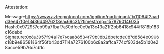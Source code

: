 Attestation:

Message:https://www.aztecprotocol.com/ignition/participant/0x11064f2aadd3ee47f0e13d36d49762f3eac69c3f/?timestamp=1578760146035  
Hash:0x972967eb99a7fbaf7a60dfce0e9a13c43a21f2bb6418c944ff818b183c16debd   
Signature:0x8a3957f94a17e76caa88534f79b08b28befcde087d8584e0906c18b9e86581864f56fb43dd7114a7276100b6c8a2affca774cf903de5b1d0e28acce59b76d7cb1c  
